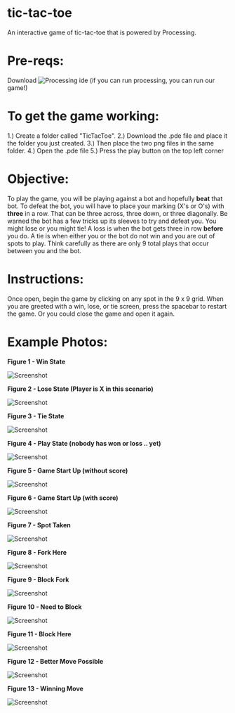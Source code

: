 # tic-tac-toe
An interactive game of tic-tac-toe that is powered by Processing.

# Pre-reqs:
Download ![Processing ide](https://processing.org/download/)     (if you can run processing, you can run our game!)

# To get the game working:
1.) Create a folder called "TicTacToe". 
2.) Download the .pde file and place it the folder you just created.
3.) Then place the two png files in the same folder.
4.) Open the .pde file
5.) Press the play button on the top left corner

# Objective:
To play the game, you will be playing against a bot and hopefully **beat** that bot. To defeat the bot, you will have to place your marking (X's or O's) with **three** in a row. That can be three across, three down, or three diagonally. Be warned the bot has a few tricks up its sleeves to try and defeat you. You might lose or you might tie! A loss is when the bot gets three in row __before__ you do. A tie is when either you or the bot do not win and you are out of spots to play. Think carefully as there are only 9 total plays that occur between you and the bot.

# Instructions:
Once open, begin the game by clicking on any spot in the 9 x 9 grid. When you are greeted with a win, lose, or tie screen, press the spacebar to restart the game. Or you could close the game and open it again.

# Example Photos:

**Figure 1 - Win State** 

![Screenshot](https://imgur.com/w8ndOeD.png)


**Figure 2 - Lose State (Player is X in this scenario)**

![Screenshot](https://imgur.com/TZJpHsT.png)


**Figure 3 - Tie State**

![Screenshot](https://imgur.com/GQx7Cjv.png)


**Figure 4 - Play State (nobody has won or loss .. yet)**

![Screenshot](https://imgur.com/uRglKKx.png)


**Figure 5 - Game Start Up (without score)**

![Screenshot](https://imgur.com/FQZ6FFq.png)


**Figure 6 - Game Start Up (with score)**

![Screenshot](https://imgur.com/j2aM2HV.png)


**Figure 7 - Spot Taken**

![Screenshot](https://imgur.com/xKuctpX.png)


**Figure 8 - Fork Here**

![Screenshot](https://imgur.com/NBg0o0Q.png)


**Figure 9 - Block Fork**

![Screenshot](https://imgur.com/7ghL5dr.png)


**Figure 10 - Need to Block**

![Screenshot](https://imgur.com/K5fCdFg.png)


**Figure 11 - Block Here**

![Screenshot](https://imgur.com/pNlRK9T.png)


**Figure 12 - Better Move Possible**

![Screenshot](https://imgur.com/9j7RjeB.png)


**Figure 13 - Winning Move**

![Screenshot](https://imgur.com/YmHyoos.png)

